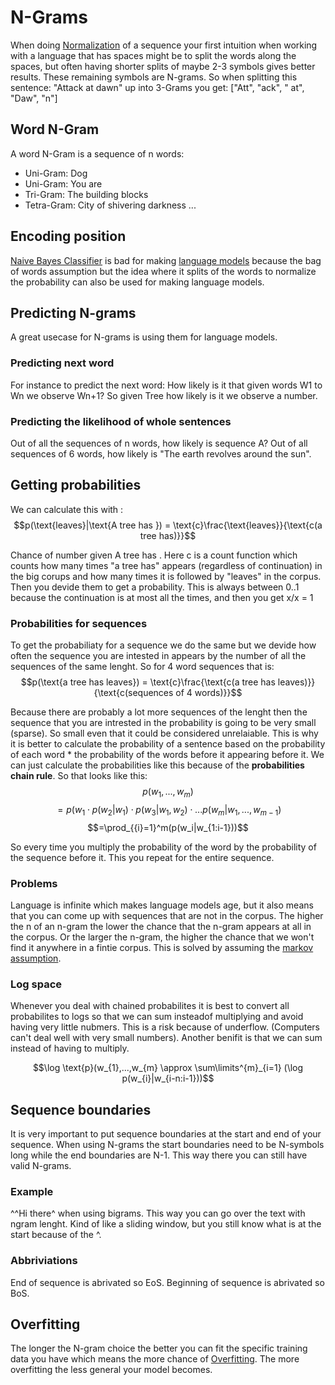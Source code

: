 # N-Grams
When doing [Normalization](Normalization.md) of a sequence your first intuition when working with a language that has spaces might be to split the words along the spaces, but often having shorter splits of maybe 2-3 symbols gives better results. These remaining symbols are N-grams. So when splitting this sentence: "Attack at dawn" up into 3-Grams you get:  ["Att", "ack", " at", "Daw", "n"]

## Word N-Gram
A word N-Gram is a sequence of n words:
- Uni-Gram: Dog
- Uni-Gram: You are 
- Tri-Gram: The building blocks 
- Tetra-Gram: City of shivering darkness 
...


## Encoding position
[Naive Bayes Classifier](Naive%20Bayes%20Classifier.md) is bad for making [language models](Language%20Modeling.md) because the bag of words assumption but the idea where it splits of the words to normalize the probability can also be used for making language models. 

## Predicting N-grams
A great usecase for N-grams is using them for language models. 

### Predicting next word
For instance to predict the next word: How likely is it that given words W1 to Wn we observe Wn+1? So given Tree how likely is it we observe a number. 

### Predicting the likelihood of whole sentences
Out of all the sequences of n words, how likely is sequence A? Out of all sequences of 6 words, how likely is "The earth revolves around the sun". 

## Getting probabilities 

We can calculate this with : $$p(\text{leaves}|\text{A tree has }) = \text{c}\frac{\text{leaves}}{\text{c(a tree has)}}$$

Chance of number given A tree has . Here c is a count function which counts how many times "a tree has" appears (regardless of continuation) in the big corups and how many times it is followed by "leaves" in the corpus. Then you devide them to get a probability. This is always between 0..1 because the continuation is at most all the times, and then you get x/x = 1


### Probabilities for sequences 
To get the probabiliaty for a sequence we do the same but we devide how often the sequence you are intested in appears by the number of all the sequences of the same lenght. So for 4 word sequences that is: $$p(\text{a tree has leaves}) = \text{c}\frac{\text{c(a tree has leaves)}}{\text{c(sequences of 4 words)}}$$

Because there are probably a lot more sequences of the lenght then the sequence that you are intrested in the probability is going to be very small (sparse). So small even that it could be considered unrelaiable. This is why it is better to calculate the probability of a sentence based on the probability of each word * the probability of the words before it appearing before it. We can just calculate the probabilities like this because of the **probabilities chain rule**. So that looks like this: $$p(w_{1},...,w_{m})$$ $$= p(w_{1} \cdot p(w_2|w_{1}) \cdot p(w_3|w_{1},w_{2}) \cdot ... p(w_{m}|w_1,...,w_{m-1})$$ $$=\prod_{{i}=1}^m(p(w_i|w_{1:i-1}))$$

So every time you multiply the probability of the word by the probability of the sequence before it. This you repeat for the entire sequence. 

### Problems 
Language is infinite which makes language models age, but it also means that you can come up with sequences that are not in the corpus. The higher the n of an n-gram the lower the chance that the n-gram appears at all in the corpus. Or the larger the n-gram, the higher the chance that we won't find it anywhere in a fintie corpus. This is solved by assuming the [markov assumption](markov%20assumption.md).

### Log space
Whenever you deal with chained probabilites it is best to convert all probabilites to logs so that we can sum insteadof multiplying and avoid having very little nubmers. This is a risk because of underflow. (Computers can't deal well with very small numbers). Another benifit is that we can sum instead of having to multiply. 

$$\log \text{p}(w_{1},...,w_{m} \approx \sum\limits^{m}_{i=1} (\log p(w_{i}|w_{i-n:i-1}))$$


## Sequence boundaries
It is very important to put sequence boundaries at the start and end of your sequence. When using N-grams the start boundaries need to be N-symbols long while the end boundaries are N-1. This way there you can still have valid N-grams. 

### Example
^^Hi there^ when using bigrams. This way you can go over the text with ngram lenght. Kind of like a sliding window, but you still know what is at the start because of the ^. 

### Abbriviations 

End of sequence is abrivated so EoS. 
Beginning of sequence is abrivated so BoS. 

## Overfitting
The longer the N-gram choice the better you can fit the specific training data you have which means the more chance of [Overfitting](Overfitting.md). The more overfitting the less general your model becomes. 

